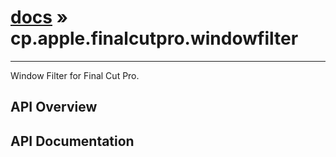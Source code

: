 # [docs](index.md) » cp.apple.finalcutpro.windowfilter
---

Window Filter for Final Cut Pro.

## API Overview

## API Documentation

